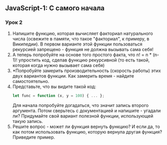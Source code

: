 ## JavaScript-1: С самого начала

### Урок 2

1. Напишите функцию, которая вычисляет факториал натурального числа (освежите в памяти, что такое "факториал", к примеру, в Википедии). В первом варианте этой функции пользоваться рекурсией запрещено - функция не должна вызывать сама себя!
2. А теперь попробуйте на основе того простого факта, что n! = n * (n-1)! упростить код, сделав функцию рекурсивной (то есть такой, которая когда нужно вызывает сама себя)
3. *Попробуйте замерить производительность (скорость работы) этих двух вариантов функции. Как замерить время - найдите самостоятельно.
4. Представьте, что вы видите такой код:
    ```javascript 1.7
    let func = function (x, y = 100) { ... };
    ```
    Для начала попробуйте догадаться, что значит запись второго аргумента. Потом сверьтесь с документацией и напишите - угадали ли?
    Придумайте свой вариант полезной функции, использующей такую запись.
5. Решите вопрос - может ли функция вернуть функцию? И если да, то как потом использовать функцию, которую вернула другая функция? Приведите пример.
